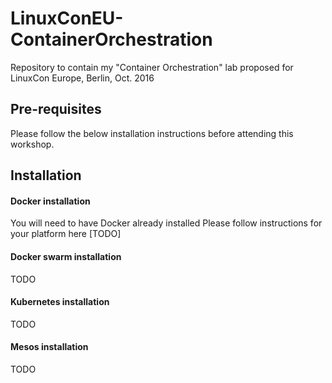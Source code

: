 # LinuxConEU-ContainerOrchestration
Repository to contain my "Container Orchestration" lab proposed for LinuxCon Europe, Berlin, Oct. 2016


## Pre-requisites
Please follow the below installation instructions before attending this workshop.

## Installation

#### Docker installation
You will need to have Docker already installed
Please follow instructions for your platform here [TODO]

#### Docker swarm installation
TODO

#### Kubernetes installation
TODO

#### Mesos installation
TODO

